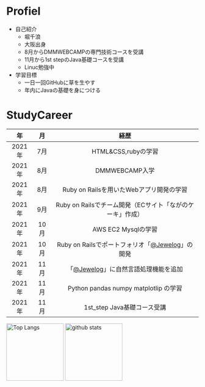 <!--
**chinamiii/chinamiii** is a ✨ _special_ ✨ repository because its `README.md` (this file) appears on your GitHub profile.

Here are some ideas to get you started:

- 🔭 I’m currently working on ...
- 🌱 I’m currently learning ...
- 👯 I’m looking to collaborate on ...
- 🤔 I’m looking for help with ...
- 💬 Ask me about ...
- 📫 How to reach me: ...
- 😄 Pronouns: ...
- ⚡ Fun fact: ...
-->
# Profiel
* 自己紹介
    * 堀千浪
    * 大阪出身
    * 8月からDMMWEBCAMPの専門技術コースを受講
    * 11月から1st stepのJava基礎コースを受講
    * Linuc勉強中
* 学習目標
    * 一日一回GitHubに草を生やす
    * 年内にJavaの基礎を身につける
    
    
    
    



# StudyCareer
|  年|  月|経歴 |
| :---: | :---: | :---: |
|2021年|7月| HTML&CSS,rubyの学習 |
|2021年|8月| DMMWEBCAMP入学 |
|2021年|8月| Ruby on Railsを用いたWebアプリ開発の学習 |
|2021年|9月| Ruby on Railsでチーム開発（ECサイト「ながのケーキ」作成）|
|2021年|10月| AWS EC2 Mysqlの学習 |
|2021年|10月| Ruby on Railsでポートフォリオ「[@Jewelog](http://54.95.82.200/)」の開発 |
|2021年|11月| 「[@Jewelog](http://54.95.82.200/)」に自然言語処理機能を追加 |
|2021年|11月| Python pandas numpy matplotlip の学習 |
|2021年|11月| 1st_step Java基礎コース受講 |


<p align="left"> 
  <img alt="Top Langs" height="150px" src="https://github-readme-stats.vercel.app/api/top-langs/?username=chinamiii&layout=compact&show_icons=true&theme=cobalt" />
  <img alt="github stats" height="150px" src="https://github-readme-stats.vercel.app/api?username=chinamiii&theme=cobalt&show_icons=ture" />
</p>
